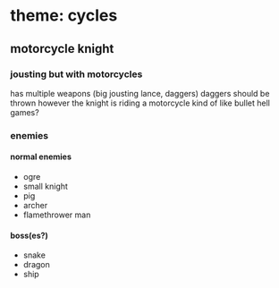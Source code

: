 # theme: cycles

## motorcycle knight
### jousting but with motorcycles
has multiple weapons (big jousting lance, daggers)
daggers should be thrown however
the knight is riding a motorcycle
kind of like bullet hell games?

### enemies
#### normal enemies
* ogre
* small knight
* pig
* archer
* flamethrower man

#### boss(es?)
* snake
* dragon
* ship